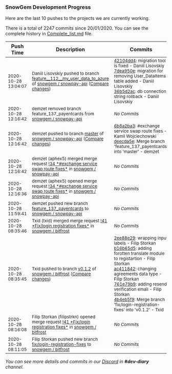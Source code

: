 
### SnowGem Development Progress

Here are the last 10 pushes to the projects we are currently working.

There is a total of 2247 commits since 20/01/2020. You can see the complete history in
 [Complete_list.md](Complete_list.md) file.

| Push Time | Description | Commits |
| --- | --- | --- |
| <sub>2020-10-28 13:04:07</sub> | <sub>Daniil Lisovskiy pushed to branch [feature\_\_112\_\_mv\_user\_data\_to\_azure](https://gitlab.com/snowgem/snowpay-api/commits/feature__112__mv_user_data_to_azure) of [snowgem / snowpay\-api](https://gitlab.com/snowgem/snowpay-api) ([Compare changes](https://gitlab.com/snowgem/snowpay-api/compare/c025a91dc79ea943b07cf3a124184280f43a19fa...36b5d2acdac89dd83cfe5e51e647c5d394067a80))</sub> | <sub>[42104dd4](https://gitlab.com/snowgem/snowpay-api/-/commit/42104dd4938e04d98badbe2ddb09b22420037fe1): migration tool is fixed - Daniil Lisovskiy<br>[7dea950e](https://gitlab.com/snowgem/snowpay-api/-/commit/7dea950ee0de1ea0416363b2660206c1c218b406): migration for removing User_DataItems table added - Daniil Lisovskiy<br>[36b5d2ac](https://gitlab.com/snowgem/snowpay-api/-/commit/36b5d2acdac89dd83cfe5e51e647c5d394067a80): db connection string rollback - Daniil Lisovskiy</sub> |
| <sub>2020-10-28 12:16:42</sub> | <sub>demzet removed branch feature_137_payentcards from [snowgem / snowpay\-api](https://gitlab.com/snowgem/snowpay-api)</sub> | <sub>_No Commits_</sub> |
| <sub>2020-10-28 12:16:42</sub> | <sub>demzet pushed to branch [master](https://gitlab.com/snowgem/snowpay-api/commits/master) of [snowgem / snowpay\-api](https://gitlab.com/snowgem/snowpay-api) ([Compare changes](https://gitlab.com/snowgem/snowpay-api/compare/ecf312c8b717557092aa5d8c791ad2b529ae6633...deecda5eeecd156977c2cf4a710a54c4d7f2dc73))</sub> | <sub>[6b8a2ba3](https://gitlab.com/snowgem/snowpay-api/-/commit/6b8a2ba321fb47782826d13ba37a3fed74c96248): #exchange service swap route fixes - Kamil Wojciechowski<br>[deecda5e](https://gitlab.com/snowgem/snowpay-api/-/commit/deecda5eeecd156977c2cf4a710a54c4d7f2dc73): Merge branch 'feature_137_payentcards' into 'master' - demzet</sub> |
| <sub>2020-10-28 12:16:42</sub> | <sub>demzet (aphex5) merged merge request [\!34 \*\#exchange service swap route fixes\*](https://gitlab.com/snowgem/snowpay-api/-/merge_requests/34) in [snowgem / snowpay\-api](https://gitlab.com/snowgem/snowpay-api)</sub> | <sub>_No Commits_</sub> |
| <sub>2020-10-28 12:16:36</sub> | <sub>demzet (aphex5) opened merge request [\!34 \*\#exchange service swap route fixes\*](https://gitlab.com/snowgem/snowpay-api/-/merge_requests/34) in [snowgem / snowpay\-api](https://gitlab.com/snowgem/snowpay-api)</sub> | <sub>_No Commits_</sub> |
| <sub>2020-10-28 11:59:41</sub> | <sub>demzet pushed new branch [feature\_137\_payentcards](https://gitlab.com/snowgem/snowpay-api/commits/feature_137_payentcards) to [snowgem / snowpay\-api](https://gitlab.com/snowgem/snowpay-api)</sub> | <sub>_No Commits_</sub> |
| <sub>2020-10-28 08:35:46</sub> | <sub>Txid (txid) merged merge request [\!41 \*Fix/login registration fixes\*](https://gitlab.com/snowgem/bitfrost/-/merge_requests/41) in [snowgem / bitfrost](https://gitlab.com/snowgem/bitfrost)</sub> | <sub>_No Commits_</sub> |
| <sub>2020-10-28 08:35:45</sub> | <sub>Txid pushed to branch [v0\.1\.2](https://gitlab.com/snowgem/bitfrost/commits/v0.1.2) of [snowgem / bitfrost](https://gitlab.com/snowgem/bitfrost) ([Compare changes](https://gitlab.com/snowgem/bitfrost/compare/358cee3488e66b3fece75beeb143961a89a8a280...4b4eb5f932aa6b0512722f337fe251927547f768))</sub> | <sub>[2ee88e29](https://gitlab.com/snowgem/bitfrost/-/commit/2ee88e29046df3721f541ba246236af4b903d7a8): wrapping input labels - Filip Storkan<br>[b16b65d5](https://gitlab.com/snowgem/bitfrost/-/commit/b16b65d5ee224309c36b946cb1ba5c5ebbd9b4b7): adding forotten translate module to registartion - Filip Storkan<br>[ac411842](https://gitlab.com/snowgem/bitfrost/-/commit/ac41184262cac020eda15240c02a1bcf7a80abe5): changing agreements data type - Filip Storkan<br>[761e79b9](https://gitlab.com/snowgem/bitfrost/-/commit/761e79b9e7b633726503cd4e64787a5059ebb4b3): adding resend verification email - Filip Storkan<br>[4b4eb5f9](https://gitlab.com/snowgem/bitfrost/-/commit/4b4eb5f932aa6b0512722f337fe251927547f768): Merge branch 'fix/login-registration-fixes' into 'v0.1.2' - Txid</sub> |
| <sub>2020-10-28 08:16:08</sub> | <sub>Filip Storkan (filipstrkn) opened merge request [\!41 \*Fix/login registration fixes\*](https://gitlab.com/snowgem/bitfrost/-/merge_requests/41) in [snowgem / bitfrost](https://gitlab.com/snowgem/bitfrost)</sub> | <sub>_No Commits_</sub> |
| <sub>2020-10-28 08:11:05</sub> | <sub>Filip Storkan pushed new branch [fix/login\-registration\-fixes](https://gitlab.com/snowgem/bitfrost/commits/fix/login-registration-fixes) to [snowgem / bitfrost](https://gitlab.com/snowgem/bitfrost)</sub> | <sub>_No Commits_</sub> |

_You can see more details and commits in our [Discord](https://discord.gg/zumGnbg) in **#dev-diary** channel._
